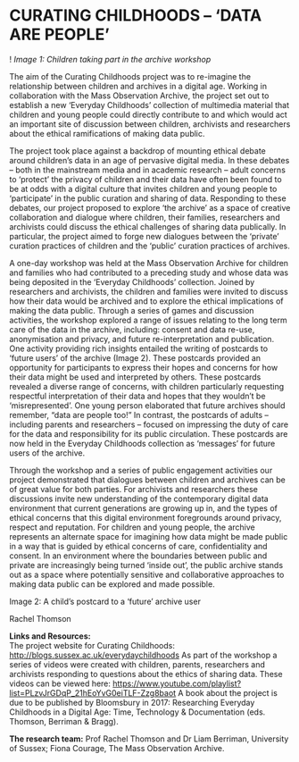 
# CURATING CHILDHOODS – ‘DATA ARE PEOPLE’


!
_Image 1: Children taking part in the archive workshop_	

The aim of the Curating Childhoods project was to re-imagine the relationship between children and archives in a digital age. Working in collaboration with the Mass Observation Archive, the project set out to establish a new ‘Everyday Childhoods’ collection of multimedia material that children and young people could directly contribute to and which would act an important site of discussion between children, archivists and researchers about the ethical ramifications of making data public. 

The project took place against a backdrop of mounting ethical debate around children’s data in an age of pervasive digital media. In these debates – both in the mainstream media and in academic research – adult concerns to ‘protect’ the privacy of children and their data have often been found to be at odds with a digital culture that invites children and young people to ‘participate’ in the public curation and sharing of data. Responding to these debates, our project proposed to explore ‘the archive’ as a space of creative collaboration and dialogue where children, their families, researchers and archivists could discuss the ethical challenges of sharing data publically. In particular, the project aimed to forge new dialogues between the ‘private’ curation practices of children and the ‘public’ curation practices of archives.  

A one-day workshop was held at the Mass Observation Archive for children and families who had contributed to a preceding study and whose data was being deposited in the ‘Everyday Childhoods’ collection. Joined by researchers and archivists, the children and families were invited to discuss how their data would be archived and to explore the ethical implications of making the data public. Through a series of games and discussion activities, the workshop explored a range of issues relating to the long term care of the data in the archive, including: consent and data re-use, anonymisation and privacy, and future re-interpretation and publication.    
One activity providing rich insights entailed the writing of postcards to ‘future users’ of the archive (Image 2). These postcards provided an opportunity for participants to express their hopes and concerns for how their data might be used and interpreted by others. These postcards revealed a diverse range of concerns, with children particularly requesting respectful interpretation of their data and hopes that they wouldn’t be ‘misrepresented’. One young person elaborated that future archives should remember, “data are people too!” In contrast, the postcards of adults – including parents and researchers – focused on impressing the duty of care for the data and responsibility for its public circulation. These postcards are now held in the Everyday Childhoods collection as ‘messages’ for future users of the archive. 

Through the workshop and a series of public engagement activities our project demonstrated that dialogues between children and archives can be of great value for both parties. For archivists and researchers these discussions invite new understanding of the contemporary digital data environment that current generations are growing up in, and the types of ethical concerns that this digital environment foregrounds around privacy, respect and reputation. For children and young people, the archive represents an alternate space for imagining how data might be made public in a way that is guided by ethical concerns of care, confidentiality and consent. In an environment where the boundaries between public and private are increasingly being turned ‘inside out’, the public archive stands out as a space where potentially sensitive and collaborative approaches to making data public can be explored and made possible.   
                  
Image 2: A child’s postcard to a ‘future’ archive user

Rachel Thomson

**Links and Resources:**      
The project website for Curating Childhoods: http://blogs.sussex.ac.uk/everydaychildhoods 
As part of the workshop a series of videos were created with children, parents, researchers and archivists responding to questions about the ethics of sharing data. These videos can be viewed here: https://www.youtube.com/playlist?list=PLzvJrGDqP_21hEoYvG0eiTLF-Zzg8baot 
A book about the project is due to be published by Bloomsbury in 2017: Researching Everyday Childhoods in a Digital Age: Time, Technology & Documentation (eds. Thomson, Berriman & Bragg). 

**The research team:**
Prof Rachel Thomson and Dr Liam Berriman, University of Sussex; Fiona Courage, The Mass Observation Archive.
